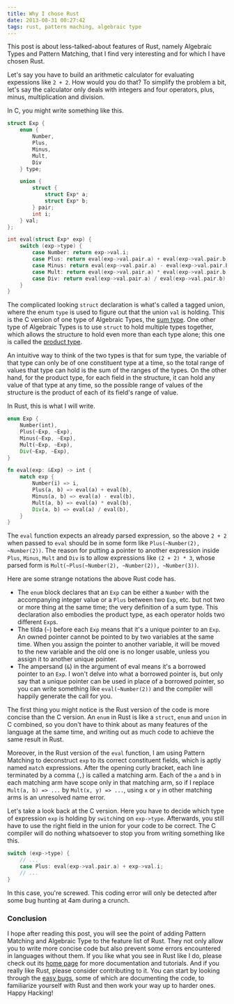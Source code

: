 ```yaml
---
title: Why I chose Rust
date: 2013-08-31 00:27:42
tags: rust, pattern maching, algebraic type
---
```

This post is about less-talked-about features of Rust, namely Algebraic Types and Pattern Matching, that I find very interesting and for which I have chosen Rust.

Let's say you have to build an arithmetic calculator for evaluating expessions like `2 + 2`. How would you do that? To simplify the problem a bit, let's say the calculator only deals with integers and four operators, plus, minus, multiplication and division.

In C, you might write something like this.

```c
struct Exp {
    enum {
        Number,
        Plus,
        Minus,
        Mult,
        Div
    } type;

    union {
        struct {
            struct Exp* a;
            struct Exp* b;
        } pair;
        int i;
    } val;
};

int eval(struct Exp* exp) {
    switch (exp->type) {
        case Number: return exp->val.i;
        case Plus: return eval(exp->val.pair.a) + eval(exp->val.pair.b);
        case Minus: return eval(exp->val.pair.a) - eval(exp->val.pair.b);
        case Mult: return eval(exp->val.pair.a) * eval(exp->val.pair.b);
        case Div: return eval(exp->val.pair.a) / eval(exp->val.pair.b);
    }
}
```

The complicated looking `struct` declaration is what's called a tagged union, where the enum `type` is used to figure out that the union `val` is holding. This is the C version of one type of Algebraic Types, the [sum type](http://en.wikipedia.org/wiki/Sum_type). One other type of Algebraic Types is to use `struct` to hold multiple types together, which allows the structure to hold even more than each type alone; this one is called the [product type](Ahttp://en.wikipedia.org/wiki/Product_type).

An intuitive way to think of the two types is that for sum type, the variable of that type can only be of one constituent type at a time, so the total range of values that type can hold is the sum of the ranges of the types. On the other hand, for the product type, for each field in the structure, it can hold any value of that type at any time, so the possible range of values of the structure is the product of each of its field's range of value.

In Rust, this is what I will write.

```rust
enum Exp {
    Number(int),
    Plus(~Exp, ~Exp),
    Minus(~Exp, ~Exp),
    Mult(~Exp, ~Exp),
    Div(~Exp, ~Exp),
}

fn eval(exp: &Exp) -> int {
    match exp {
        Number(i) => i,
        Plus(a, b) => eval(a) + eval(b),
        Minus(a, b) => eval(a) - eval(b),
        Mult(a, b) => eval(a) * eval(b),
        Div(a, b) => eval(a) / eval(b),
    }
}
```

The `eval` function expects an already parsed expression, so the above `2 + 2` when passed to `eval` should be in some form like `Plus(~Number(2), ~Number(2))`. The reason for putting a pointer to another expression inside `Plus`, `Minus`, `Mult` and `Div` is to allow expressions like `(2 + 2) * 3`, whose parsed form is `Mult(~Plus(~Number(2), ~Number(2)), ~Number(3))`.

Here are some strange notations the above Rust code has.

* The `enum` block declares that an `Exp` can be either a `Number` with the accompanying integer value or a `Plus` between two `Exp`, etc. but not two or more thing at the same time; the very definition of a sum type. This declaration also embodies the product type, as each operator holds two different `Exp`s.
* The tilda (`~`) before each `Exp` means that it's a unique pointer to an `Exp`. An owned pointer cannot be pointed to by two variables at the same time. When you assign the pointer to another variable, it will be moved to the new variable and the old one is no longer usable, unless you assign it to another unique pointer.
* The ampersand (`&`) in the argument of eval means it's a borrowed pointer to an `Exp`. I won't delve into what a borrowed pointer is, but only say that a unique pointer can be used in place of a borrowed pointer, so you can write something like `eval(~Number(2))` and the compiler will happily generate the call for you.

The first thing you might notice is the Rust version of the code is more concise than the C version. An `enum` in Rust is like a `struct`, `enum` and `union` in C combined, so you don't have to think about as many features of the language at the same time, and writing out as much code to achieve the same result in Rust.

Moreover, in the Rust version of the `eval` function, I am using Pattern Matching to deconstruct `exp` to its correct constituent fields, which is aptly named `match` expressions. After the opening curly bracket, each line terminated by a comma (`,`) is called a matching arm. Each of the `a` and `b` in each matching arm have scope only in that matching arm, so if I replace `Mult(a, b) => ...` by `Mult(x, y) => ...`, using `x` or `y` in other matching arms is an unresolved name error.

Let's take a look back at the C version. Here you have to decide which type of expression `exp` is holding by `switch`ing on `exp->type`. Afterwards, you still have to use the right field in the union for your code to be correct. The C compiler will do nothing whatsoever to stop you from writing something like this.

```c
switch (exp->type) {
    // ...
    case Plus: eval(exp->val.pair.a) + exp->val.i;
    // ...
}
```

In this case, you're screwed. This coding error will only be detected after some bug hunting at 4am during a crunch.

### Conclusion
I hope after reading this post, you will see the point of adding Pattern Matching and Algebraic Type to the feature list of Rust. They not only allow you to write more concise code but also prevent some errors encountered in languages without them. If you like what you see in Rust like I do, please check out its [home page](http://rust-lang.org) for more documentation and tutorials. And if you really like Rust, please consider contributing to it. You can start by looking through the [easy bugs](https://github.com/mozilla/rust/issues?labels=E-easy&page=1&state=open), some of which are documenting the code, to familiarize yourself with Rust and then work your way up to harder ones. Happy Hacking!
